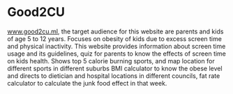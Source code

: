 # Good2CU
www.good2cu.ml, the target audience for this website are parents and kids of age 5 to 12 years. Focuses on obesity of kids due to excess screen time and physical inactivity. This website provides information about screen time usage and its guidelines, quiz for parents to know the effects of screen time on kids health. Shows top 5 calorie burning sports, and map location for different sports in different suburbs BMI calculator to know the obese level and directs to dietician and hospital locations in different councils, fat rate calculator to calculate the junk food effect in that week.
